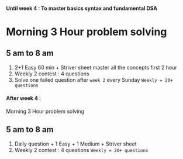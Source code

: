 #### Until week 4 : To master basics syntax and fundamental DSA
# Morning 3 Hour problem solving
## 5 am to 8 am
1. 2+1 Easy 60 min + Striver sheet master all the concepts first 2 hour
2. Weekly 2 contest : 4 questions
3. Solve one failed question after `week 2` every Sunday
`Weekly = 20+ questions`

#### After week 4 : 
Morning 3 Hour problem solving
## 5 am to 8 am
1. Daily question + 1 Easy + 1 Medium + Striver sheet
2. Weekly 2 contest : 4 questions
`Weekly = 20+ questions`